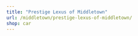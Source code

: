 ```yaml
---
title: "Prestige Lexus of Middletown"
url: /middletown/prestige-lexus-of-middletown/
shop: car
---
```

